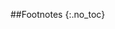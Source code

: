 ##Footnotes
{:.no_toc}

[^1]: Driving Standards Agency data, 2011/12: £6.62 post, £4.11 telephone, £0.22 digital per transaction.

[^2]: Of this, £1.1 - £1.3 billion (approximately 65%) will accrue directly to the government accounts as cash-releasing fiscal savings for the taxpayer. The remainder will be passed on directly as savings to service users. This split is explained in further detail in Annex 2.

[^3]: HMRC, [Costing Customer Time Research Paper](http://www.nao.org.uk/publications/0910/handling_telephone_enquiries.aspx), 2009. In the 2009 report ‘Champion for Digital Inclusion’ (RaceOnline, PwC), it was stated that people could save between £3.30 and £12.00 for every Government transaction they completed digitally instead of offline.

[^4]: These savings may alternatively be claimed as leisure time.

[^5]: These services account for over half of the 1.5 billion transactions that take place across the whole of government.

[^6]: This estimate is based on analysis of published government accounts to identify costs specifically related to the delivery of transactional services. More detail on the top-down methodology used to produce this figure is set out in Section 2 of this report.

[^7]: Government Digital Service analysis, 2012

[^8]: Government Digital Service analysis, 2012

[^9]: SOCITM Insight, [Potential for channel shift in local government (Engand)](http://www.socitm.net/press/article/213/two_thirds_of_customer_contacts_with_local_authorities_are_now_online_says_new_research_from_socitm), 2012. £8.62 face-to-face, £2.83 telephone, £0.15 digital per transaction.

[^10]: The choice of 82% digital take-up is made on the basis of the Government Digital Service Digital Landscape Research, published alongside the Government Digital Strategy (2012). The research found that only 18% of people either very rarely use the internet, or not use it at all.

[^11]: Estimates based on time spent per transaction in a non-digital channel by service and cost per FTE per minute. The model also includes estimates for rent, IT, and materials per transaction.

[^12]: This graph includes automated electronic transactions (as digital) and Job Seekers Allowance claim transactions (as non-digital). However, these have been excluded from the aggregated departmental figures when calculating savings estimates because they distort the savings potential that exists from making individual transactional services digital by default. This should not detract from the significant efficiencies that electronic transactions have generated.

[^13]: The lower / upper bounds reflect the range of estimates for total transaction costs across departments.

[^14]: This estimate assumes a full FTE average cost of approximately £36,000. This figure is based on Cabinet Office analysis of the average annual FTE cost across government.

[^15]: The majority of these FTEs are expected to be civil servants, though a proportion will be employees of companies responsible for outsourced government services.

[^16]: ‘Digital by default’ is defined as the base case scenario set out earlier - a shift to 82% digital take-up for all services with over 10,000 transactions per year.

[^17]: The take-up rates for each specific case study are illustrated in Annex 4.

[^18]: It is likely that using this average figure overestimates the digital penetration of some services, which will lead to a smaller estimate of the potential savings.

[^19]: As explained in the main report, the choice of 82% digital take-up is made on the basis of the Government Digital Service Digital Landscape Research, published alongside the [Government Digital Strategy](/digital/strategy/).

[^20]: This sensitivity calculation excludes departments where specific estimates on channel split were based upon published data or information disclosed through the case studies.

[^21]: The [SOCITM study](http://www.socitm.net/press/article/213/two_thirds_of_customer_contacts_with_local_authorities_are_now_online_says_new_research_from_socitm) estimated average UK council costs per transaction of 15 pence, £2.83, and £8.62 for transactions done digitally, by phone, or face to face, respectively. Such costs would result in cost ratios of 2%, 33%, 100%. However, we used a 30 pence cost assumption for digital transactions as suggested by other studies with similar ranges for telephone and face-face costs.

[^22]: The savings calculation for DWP includes data from Jobcentre Plus published accounts that includes the cost of face to face Fortnightly Job Reviews (FJRs) for Jobseekers Allowance. The Jobcentre Plus accounts do not include a disaggregation for FJRs so these are included in the estimated transaction costs for DWP. Approximately 40 million FJRs are carried out every year, so the inclusion of these costs may inflate the cost per transaction figure used for the purposes of this report.